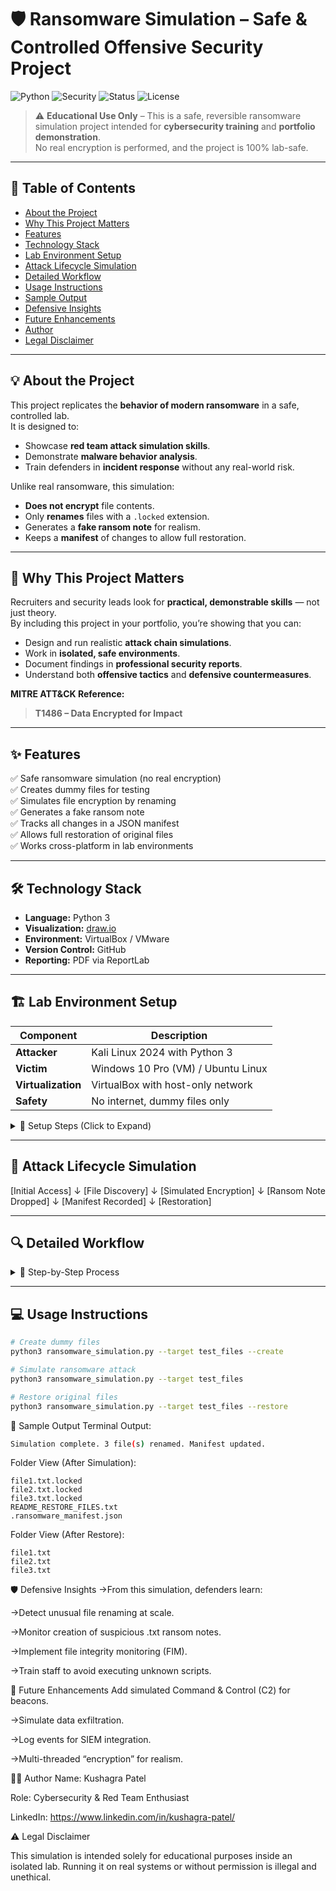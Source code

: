 # 🛡️ Ransomware Simulation – Safe & Controlled Offensive Security Project

![Python](https://img.shields.io/badge/Python-3.x-blue.svg)
![Security](https://img.shields.io/badge/Security-Red%20Team-orange.svg)
![Status](https://img.shields.io/badge/Status-Completed-brightgreen.svg)
![License](https://img.shields.io/badge/License-Educational-lightgrey.svg)

> ⚠️ **Educational Use Only** – This is a safe, reversible ransomware simulation project intended for **cybersecurity training** and **portfolio demonstration**.  
> No real encryption is performed, and the project is 100% lab-safe.

---

## 📖 Table of Contents
- [About the Project](#about-the-project)
- [Why This Project Matters](#why-this-project-matters)
- [Features](#features)
- [Technology Stack](#technology-stack)
- [Lab Environment Setup](#lab-environment-setup)
- [Attack Lifecycle Simulation](#attack-lifecycle-simulation)
- [Detailed Workflow](#detailed-workflow)
- [Usage Instructions](#usage-instructions)
- [Sample Output](#sample-output)
- [Defensive Insights](#defensive-insights)
- [Future Enhancements](#future-enhancements)
- [Author](#author)
- [Legal Disclaimer](#legal-disclaimer)

---

## 💡 About the Project
This project replicates the **behavior of modern ransomware** in a safe, controlled lab.  
It is designed to:
- Showcase **red team attack simulation skills**.
- Demonstrate **malware behavior analysis**.
- Train defenders in **incident response** without any real-world risk.

Unlike real ransomware, this simulation:
- **Does not encrypt** file contents.
- Only **renames** files with a `.locked` extension.
- Generates a **fake ransom note** for realism.
- Keeps a **manifest** of changes to allow full restoration.

---

## 🚀 Why This Project Matters
Recruiters and security leads look for **practical, demonstrable skills** — not just theory.  
By including this project in your portfolio, you’re showing that you can:
- Design and run realistic **attack chain simulations**.
- Work in **isolated, safe environments**.
- Document findings in **professional security reports**.
- Understand both **offensive tactics** and **defensive countermeasures**.

**MITRE ATT&CK Reference:**  
> **T1486 – Data Encrypted for Impact**

---

## ✨ Features
✅ Safe ransomware simulation (no real encryption)  
✅ Creates dummy files for testing  
✅ Simulates file encryption by renaming  
✅ Generates a fake ransom note  
✅ Tracks all changes in a JSON manifest  
✅ Allows full restoration of original files  
✅ Works cross-platform in lab environments  

---

## 🛠 Technology Stack
- **Language:** Python 3
- **Visualization:** [draw.io](https://app.diagrams.net/)
- **Environment:** VirtualBox / VMware
- **Version Control:** GitHub
- **Reporting:** PDF via ReportLab

---

## 🏗 Lab Environment Setup
| Component        | Description |
|------------------|-------------|
| **Attacker**     | Kali Linux 2024 with Python 3 |
| **Victim**       | Windows 10 Pro (VM) / Ubuntu Linux |
| **Virtualization** | VirtualBox with host-only network |
| **Safety**       | No internet, dummy files only |

<details>
<summary>🔧 Setup Steps (Click to Expand)</summary>

1. Install VirtualBox or VMware.  
2. Create two VMs (Kali Linux + Victim OS).  
3. Disable network access to prevent accidental spread.  
4. Clone this repo inside the victim VM.  
</details>

---

## 🎯 Attack Lifecycle Simulation

[Initial Access]
↓
[File Discovery]
↓
[Simulated Encryption]
↓
[Ransom Note Dropped]
↓
[Manifest Recorded]
↓
[Restoration]


---

## 🔍 Detailed Workflow
<details>
<summary>📜 Step-by-Step Process</summary>

### **1. File Discovery**
- Scans target directory for files to “encrypt.”
- Ignores manifest and ransom note.

### **2. Simulated Encryption**
- Appends `.locked` to filenames.
- Example: `report.docx` → `report.docx.locked`.

### **3. Ransom Note Creation**
- Drops `README_RESTORE_FILES.txt` with fake payment instructions.

### **4. Manifest Recording**
- `.ransomware_manifest.json` logs:
  - Original filename
  - Locked filename
  - Timestamp
  - Session ID

### **5. Restoration Process**
- Using `--restore` flag, files are returned to original state.
- Ransom note is deleted.
</details>

---

## 💻 Usage Instructions
```bash
# Create dummy files
python3 ransomware_simulation.py --target test_files --create

# Simulate ransomware attack
python3 ransomware_simulation.py --target test_files

# Restore original files
python3 ransomware_simulation.py --target test_files --restore

```
📸 Sample Output
Terminal Output:

```bash
Simulation complete. 3 file(s) renamed. Manifest updated.
```
Folder View (After Simulation):
```
file1.txt.locked
file2.txt.locked
file3.txt.locked
README_RESTORE_FILES.txt
.ransomware_manifest.json
```
Folder View (After Restore):
```
file1.txt
file2.txt
file3.txt
```
🛡 Defensive Insights
->From this simulation, defenders learn:

->Detect unusual file renaming at scale.

->Monitor creation of suspicious .txt ransom notes.

->Implement file integrity monitoring (FIM).

->Train staff to avoid executing unknown scripts.


🔮 Future Enhancements
Add simulated Command & Control (C2) for beacons.

->Simulate data exfiltration.

->Log events for SIEM integration.

->Multi-threaded “encryption” for realism.

👨‍💻 Author
Name: Kushagra Patel

Role: Cybersecurity & Red Team Enthusiast

LinkedIn: https://www.linkedin.com/in/kushagra-patel/


⚠️ Legal Disclaimer

This simulation is intended solely for educational purposes inside an isolated lab.
Running it on real systems or without permission is illegal and unethical.
